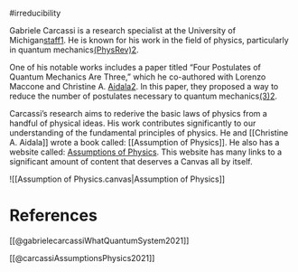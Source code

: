 #irreducibility 

Gabriele Carcassi is a research specialist at the University of Michigan[staff](https://lsa.umich.edu/physics/people/staff/carcassi.html)[1](https://lsa.umich.edu/physics/people/staff/carcassi.html). He is known for his work in the field of physics, particularly in quantum mechanics[(PhysRev)](https://link.aps.org/doi/10.1103/PhysRevLett.126.110402)[2](https://link.aps.org/doi/10.1103/PhysRevLett.126.110402).

One of his notable works includes a paper titled “Four Postulates of Quantum Mechanics Are Three,” which he co-authored with Lorenzo Maccone and Christine A. [Aidala](https://link.aps.org/doi/10.1103/PhysRevLett.126.110402)[2](https://link.aps.org/doi/10.1103/PhysRevLett.126.110402). In this paper, they proposed a way to reduce the number of postulates necessary to quantum mechanics[(3)](https://link.aps.org/doi/10.1103/PhysRevLett.126.110402)[2](https://link.aps.org/doi/10.1103/PhysRevLett.126.110402).

Carcassi’s research aims to rederive the basic laws of physics from a handful of physical ideas. His work contributes significantly to our understanding of the fundamental principles of physics. He and [[Christine A. Aidala]] wrote a book called: [[Assumption of Physics]]. He also has a website called: [Assumptions of Physics](https://assumptionsofphysics.org/). This website has many links to a significant amount of content that deserves a Canvas all by itself.

![[Assumption of Physics.canvas|Assumption of Physics]]
# References
[[@gabrielecarcassiWhatQuantumSystem2021]]

[[@carcassiAssumptionsPhysics2021]]